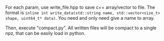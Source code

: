 For each param, use write_file.hpp to save c++ array/vector to file. The format is ```inline int write_data(std::string name, std::vector<size_t> shape, uint64_t* data)```. You need and only need give a name to array.

Then, execute "compact.py". All written files will be compact to a single npz, that can be easily load in python.


